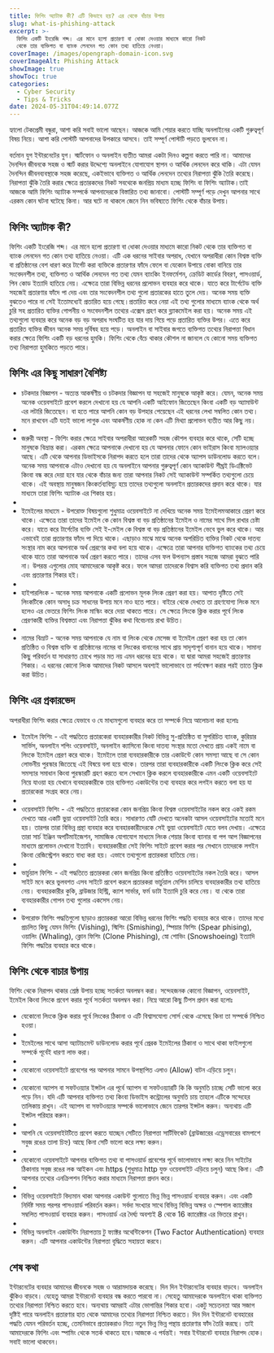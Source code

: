 ```yaml
---
title: ফিশিং অ্যাটাক কী? এটি কিভাবে হয়? এর থেকে বাঁচার উপায়
slug: what-is-phishing-attack
excerpt: >-
  ফিশিং একটি ইংরেজি শব্দ। এর মানে হলো প্রতারণা বা ধোকা দেওয়ার মাধ্যমে কারো নিকট
  থেকে তার ব্যক্তিগত বা ব্যাংক লেনদেন গত কোন তথ্য হাতিয়ে নেওয়া। 
coverImage: /images/opengraph-domain-icon.svg
coverImageAlt: Phishing Attack
showImage: true
showToc: true
categories:
  - Cyber Security
  - Tips & Tricks
date: 2024-05-31T04:49:14.077Z
---
```


হ্যালো টেকপ্রেমী বন্ধুরা, আশা করি সবাই ভালো আছেন। আজকে আমি শেয়ার করতে যাচ্ছি অনলাইনের একটি গুরুত্বপূর্ণ বিষয় নিয়ে। আশা করি পোস্টটি আপনাদের উপকারে আসবে। তাই সম্পূর্ণ পোস্টটি পড়তে ভুলবেন না।

বর্তমান যুগ ইন্টারনেটের যুগ। স্মার্টফোন ও অনলাইন ব্যতীত আমরা একটা দিনও কল্পনা করতে পারি না। আমাদের দৈনন্দিন জীবনকে সহজ ও স্মার্ট করার উদ্দেশ্যে অনলাইনে যোগাযোগ স্থাপন ও আর্থিক লেনদেন করে থাকি। এটা যেমন দৈনন্দিন জীবনব্যবস্থাকে সহজ করেছে, একইভাবে ব্যক্তিগত ও আর্থিক লেনদেন তথ্যের নিরাপত্তা ঝুঁকি তৈরি করেছে। নিরাপত্তা ঝুঁকি তৈরি করার ক্ষেত্রে প্রতারকদের নিকট সবথেকে জনপ্রিয় মাধ্যম হচ্ছে ফিশিং বা ফিশিং অ্যাটাক।তাই আজকে আমি ফিশিং অ্যাটাক সম্পর্কে আপনাদেরকে বিস্তারিত তথ্য জানাবো। পোস্টটি সম্পূর্ণ পড়ে দেখুন আপনার সাথে এরকম কোন ঘটনা ঘটেছে কিনা। আর ঘটে না থাকলে জেনে নিন ভবিষ্যতে ফিশিং থেকে বাঁচার উপায়।

## ফিশিং অ্যাটাক কী?

ফিশিং একটি ইংরেজি শব্দ। এর মানে হলো প্রতারণা বা ধোকা দেওয়ার মাধ্যমে কারো নিকট থেকে তার ব্যক্তিগত বা ব্যাংক লেনদেন গত কোন তথ্য হাতিয়ে নেওয়া। এটি এক ধরনের সাইবার অপরাধ, যেখানে অপরাধীরা কোন বিশ্বস্ত ব্যক্তি বা প্রতিষ্ঠানের বেশ ধারণ করে টার্গেট করা ব্যক্তিকে প্রতারণার ফাঁদে ফেলে বা যেকোন উপায়ে বোকা বানিয়ে তার সংবেদনশীল তথ্য, ব্যক্তিগত ও আর্থিক লেনদেন গত তথ্য যেমন ব্যাংকিং ইনফর্মেশন, ক্রেডিট কার্ডের বিবরণ, পাসওয়ার্ড, পিন কোড ইত্যাদি হাতিয়ে নেয়। এক্ষেত্রে তারা বিভিন্ন ধরনের প্রলোভন ব্যবহার করে থাকে। যাতে করে টার্গেটেড ব্যক্তি সহজেই প্রতারণার ফাঁদে পা দেয় এবং তার সংবেদনশীল তথ্য গুলো প্রতারকের হাতে তুলে দেয়। অনেক সময় ব্যক্তি বুঝতেও পারে না সেই ইতোমধ্যেই প্রতারিত হয়ে গেছে।প্রতারিত করে নেয়া এই তথ্য গুলোর মাধ্যমে ব্যাংক থেকে অর্থ চুরি সহ প্রতারিত ব্যক্তির গোপনীয় ও সংবেদনশীল তথ্যের এক্সেস গ্রহণ করে ব্ল্যাকমেইল করা হয়। অনেক সময় এই তথ্যগুলো ব্যবহার করে অনেক বড় বড় অপরাধ সংঘটিত হয় যার দায় গিয়ে পড়ে প্রতারিত ব্যক্তির উপর। এতে করে প্রতারিত ব্যক্তির জীবন অনেক সময় দুর্বিষহ হয়ে পড়ে। অনলাইন বা সাইবার জগতে ব্যক্তিগত তথ্যের নিরাপত্তা বিধান করার ক্ষেত্রে ফিশিং একটি বড় ধরনের হুমকি। ফিশিং থেকে বেঁচে থাকার কৌশল না জানলে যে কোনো সময় ব্যক্তিগত তথ্য নিরাপত্তা হুমকিতে পড়তে পারে।

## ফিশিং এর কিছু সাধারণ বৈশিষ্ট্য

* চটকদার বিজ্ঞাপন - অত্যন্ত আকর্ষণীয় ও চটকদার বিজ্ঞাপন যা সহজেই মানুষকে আকৃষ্ট করে। যেমন, অনেক সময় অনেক ওয়েবসাইটে প্রবেশ করলে দেখানো হয় যে আপনি একটি আইফোন জিতেছেন কিংবা একটি বড় অ্যামাউন্ট এর লটারি জিতেছেন। বা হতে পারে আপনি কোন বড় উপহার পেয়েছেন এই ধরনের লেখা সম্বলিত কোন তথ্য। মনে রাখবেন এটি যতই ভালো লাগুক এবং আকর্ষণীয় হোক না কেন এটি মিথ্যা প্রলোভন ব্যতীত আর কিছু নয়।
*
* জরুরী অবস্থা - ফিশিং করার ক্ষেত্রে সাইবার অপরাধীরা আরেকটি সহজ কৌশল ব্যবহার করে থাকে, সেটি হচ্ছে মানুষকে বিভ্রান্ত করা। এরকম ক্ষেত্রে আপনাকে দেখানো হয় যে আপনার ফোনে কোন ভাইরাস কিংবা ম্যালওয়্যার আছে। এটি থেকে আপনার ডিভাইসকে নিরাপদ করতে হলে তারা তাদের থেকে অ্যাপস ডাউনলোড করতে বলে। অনেক সময় আপনাকে এটাও দেখানো হয় যে অনলাইনে আপনার গুরুত্বপূর্ণ কোন অ্যাকাউন্ট শীঘ্রই ডিএক্টিভেট কিংবা বন্ধ করে দেয়া হবে যার থেকে বাঁচার জন্য তারা আপনার নিকট সেই অ্যাকাউন্ট সম্পর্কিত তথ্যগুলো চেয়ে থাকে। এই অবস্থায় মানুষজন কিংকর্তব্যবিমূঢ় হয়ে তাদের তথ্যগুলো অনলাইন প্রতারকদের প্রদান করে থাকে। যার মাধ্যমে তারা ফিশিং অ্যাটাক এর শিকার হয়।
*
* ইমেইলের মাধ্যমে - উপরোক্ত বিষয়গুলো শুধুমাত্র ওয়েবসাইটে না দেখিয়ে অনেক সময় ইমেইলমআকারে প্রেরণ করে থাকে। এক্ষেত্রে তারা তাদের ইমেইল কে কোন বিশ্বস্ত বা বড় প্রতিষ্ঠানের ইমেইল ও নামের সাথে মিল রাখার চেষ্টা করে। যাতে করে টার্গেটের ব্যক্তি সেই ই-মেইল কে বিশ্বস্ত বা বড় প্রতিষ্ঠানের ইমেইল ভেবে ভুল করে থাকে। আর এভাবেই তারা প্রতারণার ফাঁদে পা দিয়ে থাকে।
  এছাড়াও মাঝে মাঝে অনেক অপরিচিত ব্যক্তির নিকট থেকে দাতব্য সংস্থার নাম করে আপনাকে অর্থ প্রেরণের কথা বলা হয়ে থাকে। এক্ষেত্রে তারা আপনার ব্যক্তিগত ব্যাংকের তথ্য চেয়ে থাকে যাতে তারা আপনাকে অর্থ প্রেরণ করতে পারে। তাদের এসব ফল উপন্যাস প্রস্তাব সহজে আমরা বুঝতে পারি না। উপরন্ত এগুলোর মোহ আমাদেরকে আকৃষ্ট করে। ফলে আমরা তাদেরকে বিশ্বাস করি ব্যক্তিগত তথ্য প্রদান করি এবং প্রতারণার শিকার হই।
*
* হাইপারলিংক - অনেক সময় আপনাকে একটি প্রলোভন মূলক লিংক প্রেরণ করা হয়। আপাত দৃষ্টিতে সেই লিংকটিকে কোন অসাধু চক্র সাধনের উপায় মনে নাও হতে পারে। বাইরে থেকে দেখতে তা গ্রহণযোগ্য লিংক মনে হলেও এর ভেতরে ফিশিং লিংক মাস্কিং করে দেয়া থাকতে পারে। সে ক্ষেত্রে লিংকে ক্লিক করার পূর্বে লিংক প্রেরণকারী ব্যক্তির বিশ্বস্ততা এবং নিরাপত্তা ঝুঁকির কথা বিবেচনায় রাখা উচিত।
*
* নামের বিভ্রাট - অনেক সময় আপনাকে যে নাম বা লিংক থেকে মেসেজ বা ইমেইল প্রেরণ করা হয় তা কোন প্রতিষ্ঠিত ও বিশ্বস্ত ব্যক্তি বা প্রতিষ্ঠানের নামের বা লিংকের বানানের সাথে প্রায় সাদৃশ্যপূর্ণ বানান হয়ে থাকে। সামান্য কিছু পরিবর্তন যা সাধারণত চোখে পড়ার মত নয় এমন ধরনের হয়ে থাকে। যা দ্বারা আমরা সহজেই প্রতারণার শিকার। এ ধরনের কোনো লিংক আমাদের নিকট আসলে অবশ্যই ভালোভাবে তা পর্যবেক্ষণ করার পরই তাতে ক্লিক করা উচিত।

## ফিশিং এর প্রকারভেদ

অপরাধীরা ফিশিং করার ক্ষেত্রে যেভাবে ও যে মাধ্যমগুলো ব্যবহার করে তা সম্পর্কে নিম্নে আলোচনা করা হলোঃ

* ইমেইল ফিশিং - এই পদ্ধতিতে প্রতারকেরা ব্যবহারকারীর নিকট বিভিন্ন সু-প্রতিষ্ঠিত বা সুপরিচিত ব্যাংক, কুরিয়ার সার্ভিস, অনলাইন শপিং ওয়েবসাইট, অনলাইন ক্যাসিনো কিংবা দাতব্য সংস্থার মতো দেখতে প্রায় একই নামে বা লিংকে ইমেইল প্রেরণ করে থাকে। ইমেইলে তারা ব্যবহারকারীকে তার একাউন্টে কোন সমস্যা আছে বা সে কোন লোভনীয় পুরস্কার জিতেছে এই বিষয়ে বলা হয়ে থাকে। তারপর তারা ব্যবহারকারীকে একটি লিংকে ক্লিক করে সেই সমস্যার সমাধান কিংবা পুরস্কারটি গ্রহণ করতে বলে সেখানে ক্লিক করলে ব্যবহারকারীকে এমন একটি ওয়েবসাইটে নিয়ে যাওয়া হয় যেখানে ব্যবহারকারীকে তার ব্যক্তিগত একাউন্টের তথ্য ব্যবহার করে লগইন করতে বলা হয় যা প্রতারকেরা সংগ্রহ করে নেয়।
*
* ওয়েবসাইট ফিশিং - এই পদ্ধতিতে প্রতারকেরা কোন জনপ্রিয় কিংবা বিশ্বস্ত ওয়েবসাইটের নকল করে একই রকম দেখতে আর একটি ভুয়া ওয়েবসাইট তৈরি করে। সাধারণত যেটি দেখতে অনেকটা আসল ওয়েবসাইটের মতোই মনে হয়। তারপর তারা বিভিন্ন প্রন্থা ব্যবহার করে ব্যবহারকারীদেরকে সেই ভুয়া ওয়েবসাইটে যেতে বলব দেখায়। এক্ষেত্রে তারা সার্চ ইঞ্জিন অপটিমাইজেশন, সামাজিক যোগাযোগ মাধ্যমে লিংক শেয়ার কিংবা ব্যানার বা পপ আপ বিজ্ঞাপনের মাধ্যমে প্রলোভন দেখানো ইত্যাদি। ব্যবহারকারীরা সেই ফিশিং সাইটে প্রবেশ করার পর সেখানে তাদেরকে লগইন কিংবা রেজিস্ট্রেশন করতে বাধ্য করা হয়। এভাবে তথ্যগুলো প্রতারকরা হাতিয়ে নেয়।
*
* ভার্চুয়াল ফিশিং - এই পদ্ধতিতে প্রতারকরা কোন জনপ্রিয় কিংবা প্রতিষ্ঠিত ওয়েবসাইটের নকল তৈরি করে। আসল সাইট মনে করে ভুলবশত এসব সাইটে প্রবেশ করলে প্রতারকরা ভার্চুয়াল মেশিন চালিয়ে ব্যবহারকারীর তথ্য হাতিয়ে নেয়। ব্যবহারকারীর কুকি, ব্রাউজার হিস্ট্রি, ক্যাশ সার্ভার, ফর্ম ডাটা ইত্যাদি চুরি করে নেয়। যা থেকে তারা ব্যবহারকারীর গোপন তথ্য গুলোর একসেস নেয়।
*
* উপরোক্ত ফিশিং পদ্ধতিগুলো ছাড়াও প্রতারকরা আরো বিভিন্ন ধরনের ফিশিং পদ্ধতি ব্যবহার করে থাকে। তাদের মধ্যে প্রচলিত কিছু যেমন ভিশিং (Vishing), স্মিশিং (Smishing), স্পিয়ার ফিশিং (Spear phising), ওয়ালিং (Whaling), ক্লোন ফিশিং (Clone Phishing), স্নো শোভিং (Snowshoeing) ইত্যাদি ফিশিং পদ্ধতির ব্যবহার করে থাকে।

## ফিশিং থেকে বাচার উপায়

ফিশিং থেকে নিরাপদ থাকার শ্রেষ্ঠ উপায় হচ্ছে সতর্কতা অবলম্বন করা। সন্দেহজনক কোনো বিজ্ঞাপন, ওয়েবসাইট, ইমেইল কিংবা লিংকে প্রবেশ করার পূর্বে সতর্কতা অবলম্বন করা। নিম্নে আরো কিছু টিপস প্রদান করা হলোঃ

* যেকোনো লিংকে ক্লিক করার পূর্বে লিংকের ঠিকানা ও এটি বিশ্বাসযোগ্য সোর্স থেকে এসেছে কিনা তা সম্পর্কে নিশ্চিত হওয়া।
*
* ইমেইলের সাথে আসা অ্যাটাচমেন্ট ডাউনলোড করার পূর্বে প্রেরক ইমেইলের ঠিকানা ও সাথে থাকা ফাইলগুলো সম্পর্কে পূর্বেই ধারণা লাভ করা।
*
* যেকোনো ওয়েবসাইটে প্রবেশের পর আপনার সামনে উপস্থাপিত এলাও (Allow) বাটন এড়িয়ে চলুন।
*
* যেকোনো অ্যাপস বা সফটওয়্যার ইন্সটল এর পূর্বে অ্যাপস বা সফটওয়্যারটি কি কি অনুমতি চাচ্ছে সেটি ভালো করে পড়ে নিন। যদি এটি আপনার ব্যক্তিগত তথ্য কিংবা ডিভাইস কন্ট্রোলের অনুমতি চায় তাহলে এটিকে সন্দেহের তালিকায় রাখুন। এই অ্যাপস বা সফটওয়্যার সম্পর্কে ভালোভাবে জেনে তারপর ইন্সটল করুন। অন্যথায় এটি ইন্সটল পরিহার করুন।
*
* আপনি যে ওয়েবসাইটটিতে প্রবেশ করতে যাচ্ছেন সেটিতে নিরাপত্তা সার্টিফিকেট (ব্রাউজারের এড্রেসবারের বামপাশে সবুজ রঙের তালা চিহ্ন) আছে কিনা সেটি ভালো করে লক্ষ্য করুন।
*
* যেকোনো ওয়েবসাইটে আপনার ব্যক্তিগত তথ্য বা পাসওয়ার্ড প্রবেশের পূর্বে ভালোভাবে লক্ষ্য করে নিন সাইটের ঠিকানায় সবুজ রঙের লক আইকন এবং https (শুধুমাত্র http যুক্ত ওয়েবসাইট এড়িয়ে চলুন) আছে কিনা। এটি আপনার তথ্যের এনক্রিপশন নিশ্চিত করার মাধ্যমে নিরাপত্তা প্রদান করে।
*
* বিভিন্ন ওয়েবসাইটে বিদ্যমান থাকা আপনার একাউন্ট গুলোতে ভিন্ন ভিন্ন পাসওয়ার্ড ব্যবহার করুন। এবং একটি নির্দিষ্ট সময় পরপর পাসওয়ার্ড পরিবর্তন করুন। সর্বদা সংখ্যার সাথে বিভিন্ন বিভিন্ন অক্ষর ও স্পেশাল ক্যারেক্টার সম্বলিত পাসওয়ার্ড ব্যবহার করুন। পাসওয়ার্ড এর দৈর্ঘ্য অবশ্যই 8 থেকে 16 ক্যারেক্টার এর ভিতরে রাখুন।
*
* বিভিন্ন অনলাইন একাউন্টিং নিরাপত্তায় টু ফ্যাক্টর অথেন্টিকেশন (Two Factor Authentication) ব্যবহার করুন। এটি আপনার একাউন্টের নিরাপত্তা বৃদ্ধিতে সহায়তা করবে।

## শেষ কথা

ইন্টারনেটের ব্যবহার আমাদের জীবনকে সহজ ও আরামদায়ক করেছে। দিন দিন ইন্টারনেটের ব্যবহার বাড়বে। অনলাইন ঝুঁকিও বাড়বে। যেহেতু আমরা ইন্টারনেট ব্যবহার বন্ধ করতে পারবো না। সেহেতু আমাদেরকে অনলাইনে থাকা ব্যক্তিগত তথ্যের নিরাপত্তা নিশ্চিত করতে হবে। অন্যথায় আমরাই এটার ভোগান্তির শিকার হবো। একটু সচেতনতা আর সজাগ দৃষ্টিই পারে অনলাইন প্রতারণার হাত থেকে আমাদের তথ্যের নিরাপত্তা নিশ্চিত করতে। দিন দিন ইন্টারনেট ব্যবহারের পদ্ধতি যেমন পরিবর্তন হচ্ছে, তেমনিভাবে প্রতারকরাও নিত্য নতুন ভিন্ন ভিন্ন পন্থায় প্রতারণার ফাঁদ তৈরি করছে। তাই আমাদেরকে ফিশিং এবং স্পামিং থেকে সতর্ক থাকতে হবে।আজকে এ পর্যন্তই। সবার ইন্টারনেট ব্যবহার নিরাপদ হোক। সবাই ভালো থাকবেন।
